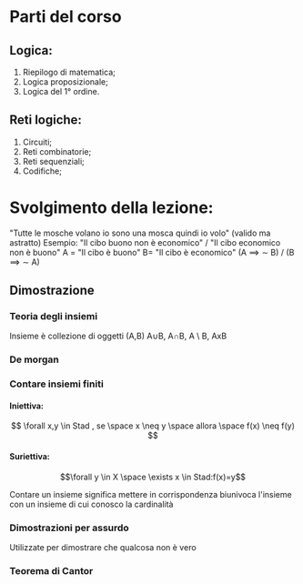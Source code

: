 # Parti del corso
## Logica:
1. Riepilogo di matematica;
2. Logica proposizionale;
3. Logica del 1° ordine.
## Reti logiche:
1. Circuiti;
2. Reti combinatorie;
3. Reti sequenziali;
4. Codifiche;
# Svolgimento della lezione:
"Tutte le mosche volano
io sono una mosca
quindi io volo" (valido ma astratto)
Esempio: "Il cibo buono non è economico" / "Il cibo economico non è buono"
A = "Il cibo è buono"   B= "Il cibo è economico"
(A $\implies$ $\sim$ B) / (B $\implies$ $\sim$ A)
## Dimostrazione
### Teoria degli insiemi
Insieme è collezione di oggetti (A,B)  A$\cup$B, A$\cap$B, A \ B, AxB 
### De morgan

### Contare insiemi finiti
#### Iniettiva:
$$ \forall x,y \in Stad , 
	se \space x \neq y \space allora \space f(x) \neq f(y) $$
#### Suriettiva:
$$\forall y \in X \space \exists x \in Stad:f(x)=y$$

Contare un insieme significa mettere in corrispondenza biunivoca l'insieme con un insieme di cui conosco la cardinalità
### Dimostrazioni per assurdo
Utilizzate per dimostrare che qualcosa non è vero 
### Teorema di Cantor

